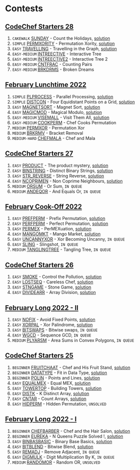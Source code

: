 # Contests

## [CodeChef Starters 28](https://www.codechef.com/START28)
1. `CAKEWALK` [SUNDAY](https://www.codechef.com/problems/SUNDAY) - Count the Holidays, [solution](./SUNDAY)
2. `SIMPLE` [PERMXORITY](https://www.codechef.com/problems/PERMXORITY) - Permutation Xority, [solution](./PERMXORITY)
3. `EASY` [TRAVELLING](https://www.codechef.com/problems/TRAVELLING) - Travelling in the Graph, [solution](./TRAVELLING)
4. `EASY-MEDIUM` [INTREECTIVE](https://www.codechef.com/problems/INTREECTIVE) - Interactive Tree
5. `EASY-MEDIUM` [INTREECTIVE2](https://www.codechef.com/problems/INTREECTIVE2) - Interactive Tree 2
6. `EASY-MEDIUM` [CNTFRAC](https://www.codechef.com/problems/CNTFRAC) - Counting Pairs
7. `EASY-MEDIUM` [BRKDRMS](https://www.codechef.com/problems/BRKDRMS) - Broken Dreams

## [February Lunchtime 2022](https://www.codechef.com/LTIME105)
1. `SIMPLE` [PLPROCESS](https://www.codechef.com/problems/PLPROCESS) - Parallel Processing, [solution](./PLPROCESS)
2. `SIMPLE` [DISTCON](https://www.codechef.com/problems/DISTCON) - Four Equidistant Points on a Grid, [solution](./DISTCON)
3. `EASY` [MAGNETSORT](https://www.codechef.com/problems/MAGNETSORT) - Magnet Sort, [solution](./MAGNETSORT)
4. `EASY` [MAGICMOD](https://www.codechef.com/problems/MAGICMOD) - Magical Modulo, [solution](./MAGICMOD)
5. `EASY-MEDIUM` [VISEMALL](https://www.codechef.com/problems/VISEMALL) - Visit Them All, [solution](./VISEMALL)
6. `EASY-MEDIUM` [COOKPERM](https://www.codechef.com/problems/COOKPERM) - Chef Cooks Permutation
7. `MEDIUM` [PERMXOR](https://www.codechef.com/problems/PERMXOR) - Permutation Xor
8. `MEDIUM` [BRKRMV](https://www.codechef.com/problems/BRKRMV) - Bracket Removal
9. `MEDIUM-HARD` [CHEFMALA](https://www.codechef.com/problems/CHEFMALA) - Chef and Mala

## [CodeChef Starters 27](https://www.codechef.com/START27)
1. `EASY` [PRODUCT](https://www.codechef.com/problems/PRODUCT) - The product mystery, [solution](./PRODUCT)
2. `EASY` [BINSTRING](https://www.codechef.com/problems/BINSTRING) - Distinct Binary Strings, [solution](./BINSTRING)
3. `EASY` [STR_REVERSE](https://www.codechef.com/problems/STR_REVERSE) - String Reverse, [solution](./STR_REVERSE)
4. `EASY` [NCOPRIMEN](https://www.codechef.com/problems/NCOPRIMEN) - Non Coprime Neighbours, [solution](./NCOPRIMEN)
5. `MEDIUM` [ORSUM](https://www.codechef.com/problems/ORSUM) - Or Sum, `IN QUEUE`
6. `MEDIUM` [ANDEQOR](https://www.codechef.com/problems/ANDEQOR) - And Equals Or, `IN QUEUE`

## [February Cook-Off 2022](https://www.codechef.com/COOK138)
1. `EASY` [PREFPERM](https://www.codechef.com/problems/PREFPERM) - Prefix Permutation, [solution](./PREFPERM)
2. `EASY` [PERFPERM](https://www.codechef.com/problems/PERFPERM) - Perfect Permutation, [solution](./PERFPERM)
3. `EASY` [PERMEX](https://www.codechef.com/problems/PERMEX) - PerMEXuation, [solution](./PERMEX)
4. `EASY` [MANGOMKT](https://www.codechef.com/problems/MANGOMKT) - Mango Market, [solution](./MANGOMKT)
5. `EASY` [UNCANNYXOR](https://www.codechef.com/problems/UNCANNYXOR) - Xor Becoming Uncanny, `IN QUEUE`
6. `EASY` [SLING](https://www.codechef.com/problems/SLING) - Slingshot, `IN QUEUE`
7. `MEDIUM` [TANGLINGTREE](https://www.codechef.com/problems/TANGLINGTREE) - Tangling Tree, `IN QUEUE`

## [CodeChef Starters 26](https://www.codechef.com/START26)
1. `EASY` [SMOKE](https://www.codechef.com/problems/SMOKE) - Control the Pollution, [solution](./SMOKE)
2. `EASY` [LOSTSEQ](https://www.codechef.com/problems/LOSTSEQ) - Careless Chef, [solution](./LOSTSEQ)
3. `EASY` [STNGAME](https://www.codechef.com/problems/STNGAME) - Stone Game, [solution](./STNGAME)
4. `EASY` [DIVIDEARR](https://www.codechef.com/problems/DIVIDEARR) - Array Division, [solution](./DIVIDEARR)

## [February Long 2022 - II](https://www.codechef.com/FEB222)
1. `EASY` [NOFIX](https://www.codechef.com/problems/NOFIX) - Avoid Fixed Points, [solution](./NOFIX)
2. `EASY` [XORPAL](https://www.codechef.com/problems/XORPAL) - Xor Palindrome, [solution](./XORPAL)
3. `EASY` [BITSWAPS](https://www.codechef.com/problems/BITSWAPS) - Bitwise swaps, `IN QUEUE`
4. `EASY` [WGCD](https://www.codechef.com/problems/WGCD) - Sequence GCD, `IN QUEUE`
5. `MEDIUM` [PLYARSM](https://www.codechef.com/problems/PLYARSM) - Area Sums in Convex Polygons, `IN QUEUE`

## [CodeChef Starters 25](https://www.codechef.com/START25)
1. `BEGINNER` [FRUITCHAAT](https://www.codechef.com/problems/FRUITCHAAT) - Chef and His Fruit Stand, [solution](./FRUITCHAAT)
2. `BEGINNER` [DATATYPE](https://www.codechef.com/problems/DATATYPE) - Fit in Data Type, [solution](./DATATYPE)
3. `BEGINNER` [POLIN](https://www.codechef.com/problems/POLIN) - Points and Lines, [solution](./POLIN)
4. `EASY` [EQUALMEX](https://www.codechef.com/problems/EQUALMEX) - Equal MEX, [solution](./EQUALMEX)
5. `EASY` [TOWERTOP](https://www.codechef.com/problems/TOWERTOP) - Building Towers, [solution](./TOWERTOP)
6. `EASY` [DISTK](https://www.codechef.com/problems/DISTK) - K Distinct Array, [solution](./DISTK)
7. `EASY` [CNTAR](https://www.codechef.com/problems/CNTAR) - Count Arrays, [solution](./CNTAR)
8. `EASY` [HIDPERM](https://www.codechef.com/problems/HIDPERM) - Hidden Permutation, `UNSOLVED`

## [February Long 2022 - I](https://www.codechef.com/FEB221)
1. `BEGINNER` [CHEFBARBER](https://www.codechef.com/problems/CHEFBARBER) - Chef and the Hair Salon, [solution](./CHEFBARBER)
2. `BEGINNER` [EUREKA](https://www.codechef.com/problems/EUREKA) - N Queens Puzzle Solved !, [solution](./EUREKA)
3. `EASY` [BINBASBASIC](https://www.codechef.com/problems/BINBASBASIC) - Binary Base Basics, [solution](./BINBASBASIC)
4. `EASY` [BITBLEND](https://www.codechef.com/problems/BITBLEND) - Bitwise Blend, [solution](./BITBLEND)
5. `EASY` [REMADJ](https://www.codechef.com/problems/REMADJ) - Remove Adjacent, `IN QUEUE`
6. `EASY` [DIGMULK](https://www.codechef.com/problems/DIGMULK) - Digit Multiplication By K, `IN QUEUE`
7. `MEDIUM` [RANDOMOR](https://www.codechef.com/problems/RANDOMOR) - Random OR, `UNSOLVED`
